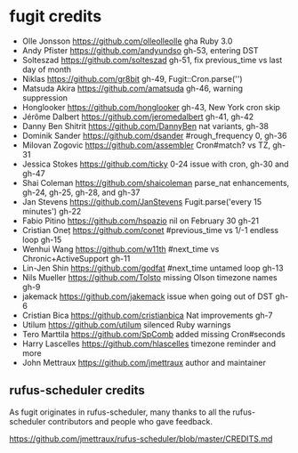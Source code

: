 
# fugit credits

* Olle Jonsson https://github.com/olleolleolle gha Ruby 3.0
* Andy Pfister https://github.com/andyundso gh-53, entering DST
* Solteszad https://github.com/solteszad gh-51, fix previous_time vs last day of month
* Niklas https://github.com/gr8bit gh-49, Fugit::Cron.parse('')
* Matsuda Akira https://github.com/amatsuda gh-46, warning suppression
* Honglooker https://github.com/honglooker gh-43, New York cron skip
* Jérôme Dalbert https://github.com/jeromedalbert gh-41, gh-42
* Danny Ben Shitrit https://github.com/DannyBen nat variants, gh-38
* Dominik Sander https://github.com/dsander #rough_frequency 0, gh-36
* Milovan Zogovic https://github.com/assembler Cron#match? vs TZ, gh-31
* Jessica Stokes https://github.com/ticky 0-24 issue with cron, gh-30 and gh-47
* Shai Coleman https://github.com/shaicoleman parse_nat enhancements, gh-24, gh-25, gh-28, and gh-37
* Jan Stevens https://github.com/JanStevens Fugit.parse('every 15 minutes') gh-22
* Fabio Pitino https://github.com/hspazio nil on February 30 gh-21
* Cristian Oneț https://github.com/conet #previous_time vs 1/-1 endless loop gh-15
* Wenhui Wang https://github.com/w11th #next_time vs Chronic+ActiveSupport gh-11
* Lin-Jen Shin https://github.com/godfat #next_time untamed loop gh-13
* Nils Mueller https://github.com/Tolsto missing Olson timezone names gh-9
* jakemack https://github.com/jakemack issue when going out of DST gh-6
* Cristian Bica https://github.com/cristianbica Nat improvements gh-7
* Utilum https://github.com/utilum silenced Ruby warnings
* Tero Marttila https://github.com/SpComb added missing Cron#seconds
* Harry Lascelles https://github.com/hlascelles timezone reminder and more
* John Mettraux https://github.com/jmettraux author and maintainer


## rufus-scheduler credits

As fugit originates in rufus-scheduler, many thanks to all the
rufus-scheduler contributors and people who gave feedback.

https://github.com/jmettraux/rufus-scheduler/blob/master/CREDITS.md

